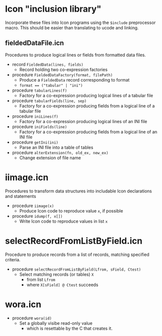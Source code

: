 # Icon "inclusion library"

Incorporate these files into Icon programs using the `$include` preprocessor macro.
This should be easier than translating to ucode and linking.

## fieldedDataFile.icn

Procedures to produce logical lines or fields from formatted data files.

- record `FieldedData(lines, fields)`
  - Record holding two co-expression factories
- procedure `FieldedDataFactory(format, filePath)`
  - Produce a `FieldedData` record corresponding to format
  - `format == ("tabular" | "ini")` 
- procedure `tabularLines(f)`
  - Factory for a co-expression producing logical lines of a tabular file
- procedure `tabularFields(line, sep)`
  - Factory for a co-expression producing fields from a logical line of a tabular file
- procedure `iniLines(f)`
  - Factory for a co-expression producing logical lines of an INI file
- procedure `iniFields(line)`
  - Factory for a co-expression producing fields from a logical line of an INI file
- procedure `getIni(ini)`
  - Parse an INI file into a table of tables
- procedure `alterExtension(fn, old_ex, new_ex)`
  - Change extension of file name

# iimage.icn

Procedures to transform data structures into includable Icon declarations and statements

- procedure `iimage(x)`
  - Produce Icon code to reproduce value `x`, if possible
- procedure `idump(f, x[])` 
  - Write Icon code to reproduce values in list `x`

# selectRecordFromListByField.icn

Procedure to produce records from a list of records, matching specified criteria.

- procedure `selectRecordFromListByField(Lfrom, sField, Ctest)`
  - Select matching records (or tables) `X`
    - from list `Lfrom`
    - where `X[sField] @ Ctest` succeeds

# wora.icn

- procedure `wora(id)`
  - Set a globally visibe read-only value
    - which is resettable by the C that creates it.

